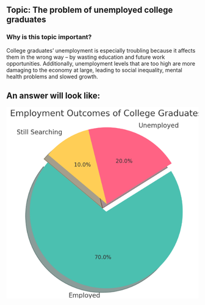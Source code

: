 ## Topic: **The problem of unemployed college graduates**

### Why is this topic important?
College graduates’ unemployment is especially troubling because it affects them in the wrong way – by wasting education and future work opportunities. Additionally, unemployment levels that are too high are more damaging to the economy at large, leading to social inequality, mental health problems and slowed growth.

## An answer will look like:
![Alt text](Images/example.jpg.png)



